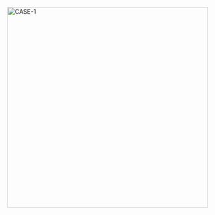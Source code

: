 
<img width="469" alt="CASE-1" src="https://github.com/user-attachments/assets/dcb7f781-94b8-4498-9420-16bf420fcbd7" />
